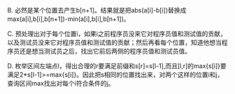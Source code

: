 B. 必然是某个位置去产生b[n+1]。结果就是把abs(a[i]-b[i])替换成max(a[i],b[i],b[n+1])-min(a[i],b[i],b[n+1])。

C. 预处理出对于每个位置i，如果i之前程序员没来它对程序员值和测试值的贡献，以及测试员没来它对程序员值和测试值的贡献；然后再看每个位置，知道他想当程序员还是想当测试员之后，找出它前后两侧的程序员值和测试员值。

D. 枚举区间左端点l，得出合理的r要满足前缀和s[r]=s[l-1],而且[l,r]的max{s[i]}要满足2\*s[l-1]>=max{s[i]}。因此把s相同的位置找出来，对两个这样的位置i和j，查询区间max找出对每个i符合条件的j。
